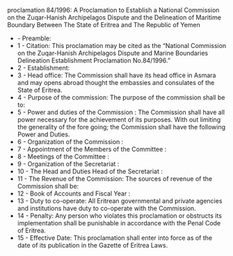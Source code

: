proclamation 84&#x2F;1996: A Proclamation to Establish a National Commission on the Zuqar-Hanish Archipelagos Dispute and the Delineation of Maritime  Boundary  Between The State of Eritrea and The Republic of Yemen

<ul>
			<li> - Preamble: <ul>
			</ul></li>			<li>1 - Citation: This proclamation may be cited as the “National Commission on the Zuqar-Hanish Archipelagos Dispute and Marine Boundaries Delineation Establishment Proclamation No.84&#x2F;1996.”<ul>
			</ul></li>			<li>2 - Establishment: <ul>
			</ul></li>			<li>3 - Head office: The Commission shall have its head office in Asmara and may opens abroad thought the embassies and consulates of the State of Eritrea.<ul>
			</ul></li>			<li>4 - Purpose of the commission: The purpose of the commission shall be to: <ul>
			</ul></li>			<li>5 - Power and duties of the Commission : The Commission shall have all power necessary for the achievement of its purposes. With out limiting the generality of the fore going; the Commission shall have the following Power and Duties.<ul>
			</ul></li>			<li>6 - Organization of the Commission : <ul>
			</ul></li>			<li>7 - Appointment of the Members of the Committee : <ul>
			</ul></li>			<li>8 - Meetings of the Committee : <ul>
			</ul></li>			<li>9 - Organization of the Secretariat : <ul>
			</ul></li>			<li>10 - The Head and Duties Head of the Secretariat : <ul>
			</ul></li>			<li>11 - The Revenue of the Commission: The sources of revenue of the Commission shall be: <ul>
			</ul></li>			<li>12 - Book of Accounts and Fiscal Year : <ul>
			</ul></li>			<li>13 - Duty to co-operate: All Eritrean governmental and private agencies and institutions have duty to co-operate with the Commission.<ul>
			</ul></li>			<li>14 - Penalty: Any person who violates this proclamation or obstructs its implementation shall be punishable in accordance with the Penal Code of Eritrea. <ul>
			</ul></li>			<li>15 - Effective Date: This proclamation shall enter into force as of the date of its publication in the Gazette of Eritrea Laws.<ul>
			</ul></li></ul>